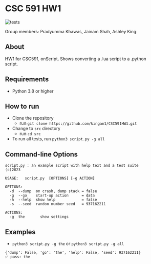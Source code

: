 
# CSC 591 HW1

![tests](https://github.com/kingan1/CSC591HW1/actions/workflows/tests.yml/badge.svg)

Group members: Pradyumma Khawas, Jainam Shah, Ashley King

## About

HW1 for CSC591, onScript. Shows converting a .lua script to a .python script.

## Requirements

- Python 3.8 or higher

## How to run

- Clone the repository
    - run `git clone https://github.com/kingan1/CSC591HW1.git`
- Change to `src` directory
    - run `cd src`
- To run all tests, run `python3 script.py -g all`

## Command-line Options

```
script.py : an example script with help text and a test suite
(c)2023

USAGE:   script.py  [OPTIONS] [-g ACTION]

OPTIONS:
  -d  --dump  on crash, dump stack = false
  -g  --go    start-up action      = data
  -h  --help  show help            = false
  -s  --seed  random number seed   = 937162211

ACTIONS:
  -g  the       show settings
  ```

## Examples

- `python3 script.py -g the` or `python3 script.py -g all`
```
{'dump': False, 'go': 'the', 'help': False, 'seed': 937162211}
✅ pass: the
```
